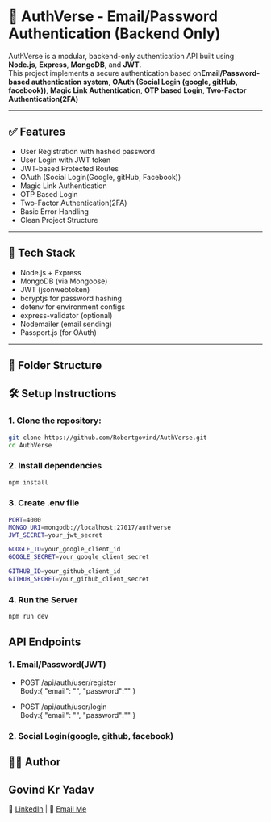 # 🔐 AuthVerse - Email/Password Authentication (Backend Only)

AuthVerse is a modular, backend-only authentication API built using **Node.js**, **Express**, **MongoDB**, and **JWT**.  
This project implements a secure authentication based on**Email/Password-based authentication system**, **OAuth (Social Login (google, gitHub, facebook))**, **Magic Link Authentication**, **OTP based Login**, **Two-Factor Authentication(2FA)**

---

## ✅ Features

- User Registration with hashed password
- User Login with JWT token
- JWT-based Protected Routes
- OAuth (Social Login(Google, gitHub, Facebook))
- Magic Link Authentication
- OTP Based Login
- Two-Factor Authentication(2FA)
- Basic Error Handling
- Clean Project Structure

---

## 🧱 Tech Stack

- Node.js + Express
- MongoDB (via Mongoose)
- JWT (jsonwebtoken)
- bcryptjs for password hashing
- dotenv for environment configs
- express-validator (optional)
- Nodemailer (email sending)
- Passport.js (for OAuth)

---

## 📂 Folder Structure

## 🛠 Setup Instructions

### 1. **Clone the repository:**

```bash
git clone https://github.com/Robertgovind/AuthVerse.git
cd AuthVerse
```

### 2. Install dependencies

```bash
npm install
```

### 3. Create .env file

```bash
PORT=4000
MONGO_URI=mongodb://localhost:27017/authverse
JWT_SECRET=your_jwt_secret

GOOGLE_ID=your_google_client_id
GOOGLE_SECRET=your_google_client_secret

GITHUB_ID=your_github_client_id
GITHUB_SECRET=your_github_client_secret

```

### 4. Run the Server

``` bash
npm run dev

```

## API Endpoints

### 1. Email/Password(JWT)

- POST /api/auth/user/register  
   Body:{ "email": "", "password":"" }

- POST /api/auth/user/login  
   Body:{ "email": "", "password":"" }

### 2. Social Login(google, github, facebook)

## 🙋‍♂️ Author

## Govind Kr Yadav

🔗 [LinkedIn](https://www.linkedin.com/in/govind-kr-yadav-715b9426a/) | 📧 [Email Me](mailto:govind803556@gmail.com)
